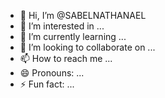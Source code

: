 - 👋 Hi, I’m @SABELNATHANAEL
- 👀 I’m interested in ...
- 🌱 I’m currently learning ...
- 💞️ I’m looking to collaborate on ...
- 📫 How to reach me ...
- 😄 Pronouns: ...
- ⚡ Fun fact: ...

<!---
SABELNATHANAEL/SABELNATHANAEL is a ✨ special ✨ repository because its `README.md` (this file) appears on your GitHub profile.
You can click the Preview link to take a look at your changes.
--->
